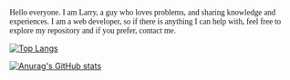 <font face=Consolas>Hello everyone. I am Larry, a guy who loves problems, and sharing knowledge and experiences. I am a web developer, so if there is anything I can help with, feel free to explore my repository and if you prefer, contact me.</font>

[![Top Langs](https://github-readme-stats.vercel.app/api/top-langs/?username=geek-larry&layout=compact)](https://github.com/geek-larry/github-readme-stats)

[![Anurag's GitHub stats](https://github-readme-stats.vercel.app/api?username=geek-larry)](https://github.com/geek-larry/github-readme-stats&count_private=true&show_icons=true)

